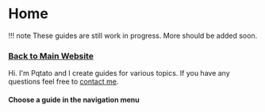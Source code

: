 # Home
!!! note
    These guides are still work in progress. More should be added soon.
### [Back to Main Website](//pqtato.pw)
Hi. I'm Pqtato and I create guides for various topics. If you have any questions feel free to [contact me](//pqtato.pw/contactme).
#### Choose a guide in the navigation menu
